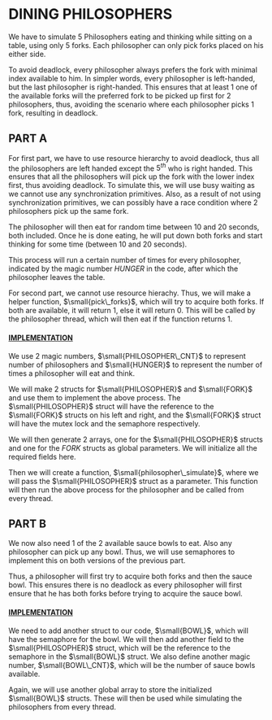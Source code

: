 # DINING PHILOSOPHERS

We have to simulate $5$ Philosophers eating and thinking while sitting on a table, using only 5 forks. Each philosopher can only pick forks placed on his either side.

To avoid deadlock, every philosopher always prefers the fork with minimal index available to him. In simpler words, every philosopher is left-handed, but the last philosopher is right-handed. This ensures that at least $1$ one of the available forks will the preferred fork to be picked up first for $2$ philosophers, thus, avoiding the scenario where each philosopher picks $1$ fork, resulting in deadlock.

## PART A

For first part, we have to use resource hierarchy to avoid deadlock, thus all the philosophers are left handed except the $5^{th}$ who is right handed. This ensures that all the philosophers will pick up the fork with the lower index first, thus avoiding deadlock. To simulate this, we will use busy waiting as we cannot use any synchronization primitives. Also, as a result of not using synchronization primitives, we can possibly have a race condition where $2$ philosophers pick up the same fork.

The philosopher will then eat for random time between 10 and 20 seconds, both included. Once he is done eating, he will put down both forks and start thinking for some time (between 10 and 20 seconds).

This process will run a certain number of times for every philosopher, indicated by the magic number $HUNGER$ in the code, after which the philosopher leaves the table.

For second part, we cannot use resource hierachy. Thus, we will make a helper function, $\small{pick\_forks}$, which will try to acquire both forks. If both are available, it will return $1$, else it will return $0$. This will be called by the philosopher thread, which will then eat if the function returns $1$.

#### <u>IMPLEMENTATION</u>

We use 2 magic numbers, $\small{PHILOSOPHER\_CNT}$ to represent number of philosophers and $\small{HUNGER}$ to represent the number of times a philosopher will eat and think.

We will make 2 structs for $\small{PHILOSOPHER}$ and $\small{FORK}$ and use them to implement the above process. The $\small{PHILOSOPHER}$ struct will have the reference to the $\small{FORK}$ structs on his left and right, and the $\small{FORK}$ struct will have the mutex lock and the semaphore respectively.

We will then generate $2$ arrays, one for the $\small{PHILOSOPHER}$ structs and one for the $FORK$ structs as global parameters. We will initialize all the required fields here.

Then we will create a function, $\small{philosopher\_simulate}$, where we will pass the $\small{PHILOSOPHER}$ struct as a parameter. This function will then run the above process for the philosopher and be called from every thread.

## PART B

We now also need $1$ of the $2$ available sauce bowls to eat. Also any philosopher can pick up any bowl. Thus, we will use semaphores to implement this on both versions of the previous part. 

Thus, a philosopher will first try to acquire both forks and then the sauce bowl. This ensures there is no deadlock as every philosopher will first ensure that he has both forks before trying to acquire the sauce bowl.

#### <u>IMPLEMENTATION</u>

We need to add another struct to our code, $\small{BOWL}$, which will have the semaphore for the bowl. We will then add another field to the $\small{PHILOSOPHER}$ struct, which will be the reference to the semaphore in the $\small{BOWL}$ struct. We also define another magic number, $\small{BOWL\_CNT}$, which will be the number of sauce bowls available. 

Again, we will use another global array to store the initialized $\small{BOWL}$ structs. These will then be used while simulating the philosophers from every thread.